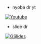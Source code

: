 - nyoba dr yt

[![Youtube](https://img.shields.io/badge/Youtube-0e76a8?style=for-the-badge&logo=Youtube&logoColor=white)](https://www.youtube.com/watch?v=GjI0GSvmcSU&t=3487s)

- slide dr

[![GSlides](https://img.shields.io/badge/Google-0e76a8?style=for-the-badge&logo=Google&logoColor=white)](https://docs.google.com/presentation/d/1QNFV9kjV4TfN-FVFLT6-8Urq2MmadAmgc1puk-YE5Fs/edit#slide=id.g76f41bdaac_0_23)

